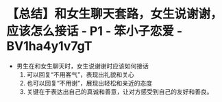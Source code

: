 # 【总结】和女生聊天套路，女生说谢谢，应该怎么接话 - P1 - 笨小子恋爱 - BV1ha4y1v7gT

-   男生在和女生聊天时，女生说谢谢时应该如何接话
    1.  可以回复“不用客气”，表现出礼貌和关心
    2.  也可以回复“不用谢”，展现出轻松和亲近的态度
    3.  关键在于表达出自己的真诚和善意，让对方感受到自己的友好和善良。